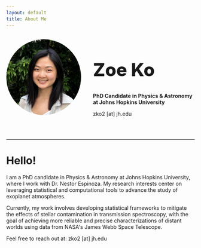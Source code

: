 ```yaml
---
layout: default
title: About Me
---
```


<div style="display: flex; align-items: center; justify-content: center; padding-bottom: 2rem;">
  <div style="flex-shrink: 0; margin-right: 2rem;">
    <img src="zoe.jpg" alt="Zoe Ko" width="200" style="border-radius: 50%;">
  </div>
  <div>
    <h1 style="font-size: 3rem; font-weight: 800;">Zoe Ko</h1>
    <p><strong>PhD Candidate in Physics & Astronomy at Johns Hopkins University</strong></p>
    <p>zko2 [at] jh.edu</p>
  </div>
</div>

---

# Hello!

I am a PhD candidate in Physics & Astronomy at Johns Hopkins University, where I work with Dr. Nestor Espinoza. My research interests center on leveraging statistical and computational tools to advance the study of exoplanet atmospheres.

Currently, my work involves developing statistical frameworks to mitigate the effects of stellar contamination in transmission spectroscopy, with the goal of achieving more reliable and precise characterizations of distant worlds using data from NASA's James Webb Space Telescope.

Feel free to reach out at: zko2 [at] jh.edu
